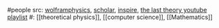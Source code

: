 #people 
src: [wolframphysics](https://www.wolframphysics.org/people/jonathan-gorard/), [scholar](https://scholar.google.co.uk/citations?user=ItG_Nz0AAAAJ&hl=en), [inspire](https://inspirehep.net/authors/1946100), [the last theory youtube playlist](https://www.youtube.com/playlist?list=PLVwcxwu8hWKnRQLPvKyvn7L206vTY6jt2) 
#: [[theoretical physics]], [[computer science]], [[Mathematics]] 

